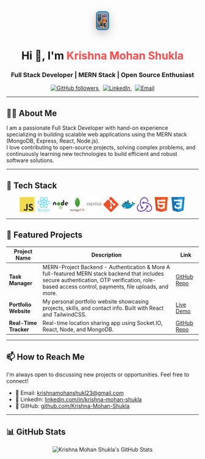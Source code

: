 <p align="center" style="margin: 50px 0;">
  <img
    src="./assets/banner.png"
    alt="Krishna Mohan Shukla - 3D Banner"
    style="
      width: 30%;
      max-width: 30px;
      height: auto;
    border-radiu:20%;
      max-height: 150px;
      border-radius: 8px;
      box-shadow: 0 8px 24px rgba(0, 0, 0, 0.25);
      object-fit: contain;
      border: 2px solid #0073b1; /* LinkedIn blue border */
      background-color: #f3f6f8; /* light subtle background */
      display: block;
      margin-left: auto;
      margin-right: auto;
    "
  />
</p>





<h1 align="center">Hi 👋, I'm <span style="color:#ff4d4d;">Krishna Mohan Shukla</span></h1>
<h3 align="center">Full Stack Developer | MERN Stack | Open Source Enthusiast</h3>

<p align="center">
  <a href="https://github.com/Krishna-Mohan-Shukla" target="_blank">
    <img alt="GitHub followers" src="https://img.shields.io/github/followers/Krishna-Mohan-Shukla?style=social" />
  </a>
  &nbsp;
  <a href="https://www.linkedin.com/in/krishna-mohan-shukla" target="_blank">
    <img alt="LinkedIn" src="https://img.shields.io/badge/LinkedIn-0077B5?style=for-the-badge&logo=linkedin&logoColor=white" />
  </a>
  &nbsp;
  <a href="mailto:krishnamohanshukla23@gmail.com" target="_blank">
    <img alt="Email" src="https://img.shields.io/badge/Email-D14836?style=for-the-badge&logo=gmail&logoColor=white" />
  </a>
</p>

---

## 👨‍💻 About Me

I am a passionate Full Stack Developer with hand-on experience specializing in building scalable web applications using the MERN stack (MongoDB, Express, React, Node.js).  
I love contributing to open-source projects, solving complex problems, and continuously learning new technologies to build efficient and robust software solutions.

---

## 🚀 Tech Stack

<p align="center">
  <img src="https://raw.githubusercontent.com/devicons/devicon/master/icons/javascript/javascript-original.svg" alt="JavaScript" width="40" height="40" />
  <img src="https://raw.githubusercontent.com/devicons/devicon/master/icons/react/react-original-wordmark.svg" alt="React" width="40" height="40" />
  <img src="https://raw.githubusercontent.com/devicons/devicon/master/icons/nodejs/nodejs-original-wordmark.svg" alt="Node.js" width="40" height="40" />
  <img src="https://raw.githubusercontent.com/devicons/devicon/master/icons/mongodb/mongodb-original-wordmark.svg" alt="MongoDB" width="40" height="40" />
  <img src="https://raw.githubusercontent.com/devicons/devicon/master/icons/express/express-original-wordmark.svg" alt="Express" width="40" height="40" />
  <img src="https://raw.githubusercontent.com/devicons/devicon/master/icons/git/git-original.svg" alt="Git" width="40" height="40" />
  <img src="https://raw.githubusercontent.com/devicons/devicon/master/icons/docker/docker-original.svg" alt="Docker" width="40" height="40" />
  <img src="https://raw.githubusercontent.com/devicons/devicon/master/icons/redux/redux-original.svg" alt="Redux" width="40" height="40" />
  <img src="https://raw.githubusercontent.com/devicons/devicon/master/icons/html5/html5-original.svg" alt="HTML5" width="40" height="40" />
  <img src="https://raw.githubusercontent.com/devicons/devicon/master/icons/css3/css3-original.svg" alt="CSS3" width="40" height="40" />
</p>

---

## 📂 Featured Projects

| Project Name | Description | Link |
|--------------|-------------|------|
| **Task Manager** |MERN-Project Backend - Authentication & More A full-featured MERN stack backend that includes secure authentication, OTP verification, role-based access control, payments, file uploads, and more. | [GitHub Repo](https://github.com/Krishna-Mohan-Shukla/DSABuddy) |
| **Portfolio Website** | My personal portfolio website showcasing projects, skills, and contact info. Built with React and TailwindCSS. | [Live Demo](https://github.com/Krishna-Mohan-Shukla/profile) |
| **Real-Time Tracker** |Real-time location sharing app using Socket.IO, React, Node, and MongoDB. | [GitHub Repo](https://github.com/Krishna-Mohan-Shukla/Live-Location) |

---

## 📫 How to Reach Me

I'm always open to discussing new projects or opportunities. Feel free to connect!

- 📧 Email: krishnamohanshukl23@gmail.com  
- 🔗 LinkedIn: [linkedin.com/in/krishna-mohan-shukla](https://www.linkedin.com/in/krishna-mohan-shukla-76a075362/)  
- 🐙 GitHub: [github.com/Krishna-Mohan-Shukla](https://github.com/Krishna-Mohan-Shukla) 

---

## 📊 GitHub Stats

<p align="center">
  <img src="https://github-readme-stats.vercel.app/api?username=Krishna-Mohan-Shukla&show_icons=true&theme=radical" alt="Krishna Mohan Shukla's GitHub Stats" />
</p>











